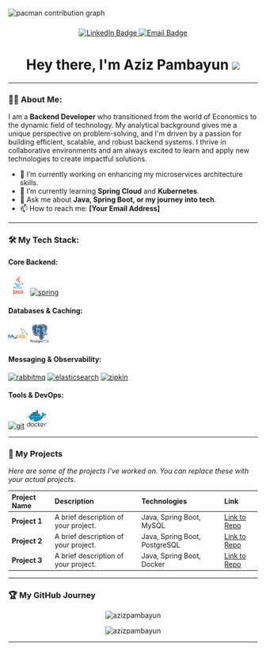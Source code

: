 <br clear="both">

<picture>
  <source media="(prefers-color-scheme: dark)" srcset="https://raw.githubusercontent.com/azizpambayun/azizpambayun/output/pacman-contribution-graph-dark.svg">
  <source media="(prefers-color-scheme: light)" srcset="https://raw.githubusercontent.com/azizpambayun/azizpambayun/output/pacman-contribution-graph.svg">
  <img alt="pacman contribution graph" src="https://raw.githubusercontent.com/azizpambayun/azizpambayun/output/pacman-contribution-graph.svg">
</picture>

###

<div id="badges" align="center">
  <a href="[Your LinkedIn Profile URL]">
    <img src="https://img.shields.io/badge/LinkedIn-blue?style=for-the-badge&logo=linkedin&logoColor=white" alt="LinkedIn Badge"/>
  </a>
  <a href="mailto:[Your Email Address]">
    <img src="https://img.shields.io/badge/Email-red?style=for-the-badge&logo=gmail&logoColor=white" alt="Email Badge"/>
  </a>
</div>

<h1 align="center">
  Hey there, I'm Aziz Pambayun
  <img src="https://media.giphy.com/media/hvRJCLFzcasrR4ia7z/giphy.gif" width="30px"/>
</h1>

---

### 👨‍💻 About Me:
I am a **Backend Developer** who transitioned from the world of Economics to the dynamic field of technology. My analytical background gives me a unique perspective on problem-solving, and I'm driven by a passion for building efficient, scalable, and robust backend systems. I thrive in collaborative environments and am always excited to learn and apply new technologies to create impactful solutions.

- 🔭 I’m currently working on enhancing my microservices architecture skills.
- 🌱 I’m currently learning **Spring Cloud** and **Kubernetes**.
- 💬 Ask me about **Java, Spring Boot, or my journey into tech**.
- 📫 How to reach me: **[Your Email Address]**

---

### 🛠️ My Tech Stack:

#### Core Backend:
<p align="left">
  <a href="https://www.java.com" target="_blank" rel="noreferrer"><img src="https://raw.githubusercontent.com/devicons/devicon/master/icons/java/java-original-wordmark.svg" alt="java" width="40" height="40"/></a>
  <a href="https://spring.io/" target="_blank" rel="noreferrer"><img src="https://www.vectorlogo.zone/logos/springio/springio-icon.svg" alt="spring" width="40" height="40"/></a>
</p>

#### Databases & Caching:
<p align="left">
  <a href="https://www.mysql.com/" target="_blank" rel="noreferrer"><img src="https://raw.githubusercontent.com/devicons/devicon/master/icons/mysql/mysql-original-wordmark.svg" alt="mysql" width="40" height="40"/></a>
  <a href="https://www.postgresql.org" target="_blank" rel="noreferrer"><img src="https://raw.githubusercontent.com/devicons/devicon/master/icons/postgresql/postgresql-original-wordmark.svg" alt="postgresql" width="40" height="40"/></a>
</p>

#### Messaging & Observability:
<p align="left">
  <a href="https://www.rabbitmq.com" target="_blank" rel="noreferrer"><img src="https://www.vectorlogo.zone/logos/rabbitmq/rabbitmq-icon.svg" alt="rabbitmq" width="40" height="40"/></a>
  <a href="https://www.elastic.co" target="_blank" rel="noreferrer"><img src="https://www.vectorlogo.zone/logos/elastic/elastic-icon.svg" alt="elasticsearch" width="40" height="40"/></a>
  <a href="https://zipkin.io/" target="_blank" rel="noreferrer"><img src="https://www.vectorlogo.zone/logos/zipkinio/zipkinio-icon.svg" alt="zipkin" width="40" height="40"/></a>
</p>

#### Tools & DevOps:
<p align="left">
  <a href="https://git-scm.com/" target="_blank" rel="noreferrer"><img src="https://www.vectorlogo.zone/logos/git-scm/git-scm-icon.svg" alt="git" width="40" height="40"/></a>
  <a href="https://www.docker.com/" target="_blank" rel="noreferrer"><img src="https://raw.githubusercontent.com/devicons/devicon/master/icons/docker/docker-original-wordmark.svg" alt="docker" width="40" height="40"/></a>
</p>

---

### 🚀 My Projects

*Here are some of the projects I've worked on. You can replace these with your actual projects.*

| Project Name | Description | Technologies | Link |
| :--- | :--- | :--- | :--- |
| **Project 1** | A brief description of your project. | Java, Spring Boot, MySQL | [Link to Repo]() |
| **Project 2** | A brief description of your project. | Java, Spring Boot, PostgreSQL | [Link to Repo]() |
| **Project 3** | A brief description of your project. | Java, Spring Boot, Docker | [Link to Repo]() |

---

### 🏆 My GitHub Journey

<p align="center">
  <img src="https://github-profile-trophy.vercel.app/?username=azizpambayun&theme=radical&no-frame=true&no-bg=true&margin-w=4" alt="azizpambayun" />
</p>
<p align="center">
  <img src="https://github-readme-stats.vercel.app/api/top-langs/?username=azizpambayun&layout=compact&theme=radical&hide_border=true" alt="azizpambayun" />
</p>

---
